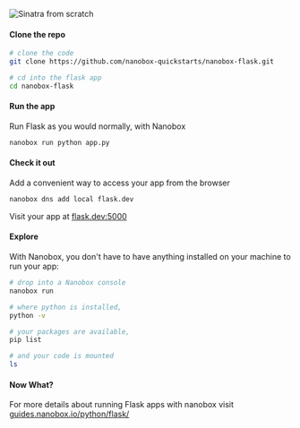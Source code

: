 ![Sinatra from scratch](https://guides.nanobox.io/assets/quickstart-icons/flask.png)

#### Clone the repo

```bash
# clone the code
git clone https://github.com/nanobox-quickstarts/nanobox-flask.git

# cd into the flask app
cd nanobox-flask
```

#### Run the app
Run Flask as you would normally, with Nanobox

```bash
nanobox run python app.py
```

#### Check it out
Add a convenient way to access your app from the browser

```bash
nanobox dns add local flask.dev
```

Visit your app at <a href="http://flask.dev:5000" target="\_blank">flask.dev:5000</a>

#### Explore
With Nanobox, you don't have to have anything installed on your machine to run your app:

```bash
# drop into a Nanobox console
nanobox run

# where python is installed,
python -v

# your packages are available,
pip list

# and your code is mounted
ls
```

#### Now What?
For more details about running Flask apps with nanobox visit [guides.nanobox.io/python/flask/](https://guides.nanobox.io/python/flask/)
